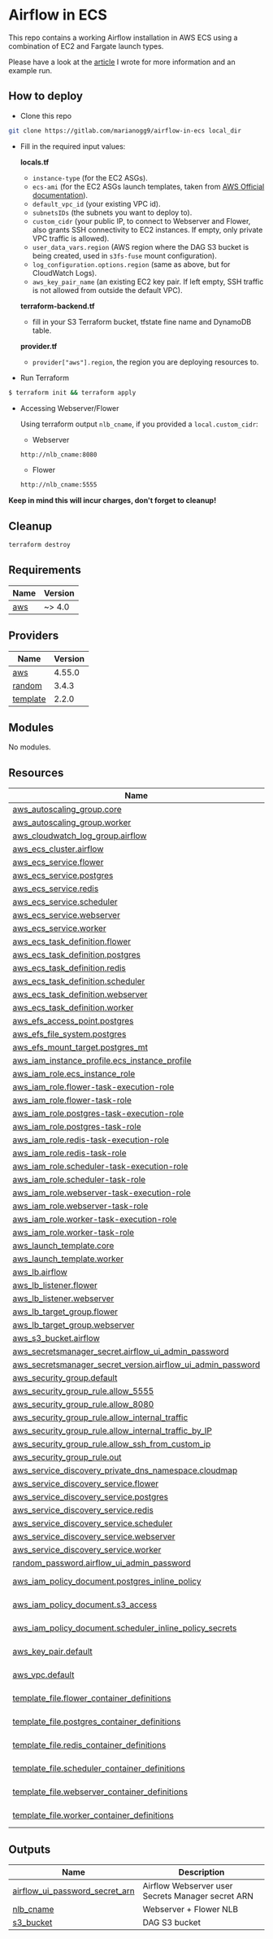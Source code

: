 # Airflow in ECS

This repo contains a working Airflow installation in AWS ECS using a combination of EC2 and Fargate launch types.

Please have a look at the [article](https://blog.mariano.cloud/airflow-in-ecs-with-redis-part-2-hands-on) I wrote for more information and an example run.

## How to deploy

- Clone this repo
```bash
git clone https://gitlab.com/marianogg9/airflow-in-ecs local_dir
```

- Fill in the required input values:

  **locals.tf**
  - `instance-type` (for the EC2 ASGs).
  - `ecs-ami` (for the EC2 ASGs launch templates, taken from [AWS Official documentation](https://docs.aws.amazon.com/AmazonECS/latest/developerguide/ecs-ami-versions.html)).
  - `default_vpc_id` (your existing VPC id).
  - `subnetsIDs` (the subnets you want to deploy to).
  - `custom_cidr` (your public IP, to connect to Webserver and Flower, also grants SSH connectivity to EC2 instances. If empty, only private VPC traffic is allowed).
  - `user_data_vars.region` (AWS region where the DAG S3 bucket is being created, used in `s3fs-fuse` mount configuration).
  - `log_configuration.options.region` (same as above, but for CloudWatch Logs).
  - `aws_key_pair_name` (an existing EC2 key pair. If left empty, SSH traffic is not allowed from outside the default VPC).

  **terraform-backend.tf**
  - fill in your S3 Terraform bucket, tfstate fine name and DynamoDB table.

  **provider.tf**
  - `provider["aws"].region`, the region you are deploying resources to.

- Run Terraform
```bash
$ terraform init && terraform apply
```

- Accessing Webserver/Flower
  
  Using terraform output `nlb_cname`, if you provided a `local.custom_cidr`:

  - Webserver
  ```bash
  http://nlb_cname:8080
  ```

  - Flower
  ```bash
  http://nlb_cname:5555
  ```

**Keep in mind this will incur charges, don't forget to cleanup!**

## Cleanup

```bash
terraform destroy
```

<!-- BEGIN_TF_DOCS -->
## Requirements

| Name | Version |
|------|---------|
| <a name="requirement_aws"></a> [aws](#requirement\_aws) | ~> 4.0 |

## Providers

| Name | Version |
|------|---------|
| <a name="provider_aws"></a> [aws](#provider\_aws) | 4.55.0 |
| <a name="provider_random"></a> [random](#provider\_random) | 3.4.3 |
| <a name="provider_template"></a> [template](#provider\_template) | 2.2.0 |

## Modules

No modules.

## Resources

| Name | Type |
|------|------|
| [aws_autoscaling_group.core](https://registry.terraform.io/providers/hashicorp/aws/latest/docs/resources/autoscaling_group) | resource |
| [aws_autoscaling_group.worker](https://registry.terraform.io/providers/hashicorp/aws/latest/docs/resources/autoscaling_group) | resource |
| [aws_cloudwatch_log_group.airflow](https://registry.terraform.io/providers/hashicorp/aws/latest/docs/resources/cloudwatch_log_group) | resource |
| [aws_ecs_cluster.airflow](https://registry.terraform.io/providers/hashicorp/aws/latest/docs/resources/ecs_cluster) | resource |
| [aws_ecs_service.flower](https://registry.terraform.io/providers/hashicorp/aws/latest/docs/resources/ecs_service) | resource |
| [aws_ecs_service.postgres](https://registry.terraform.io/providers/hashicorp/aws/latest/docs/resources/ecs_service) | resource |
| [aws_ecs_service.redis](https://registry.terraform.io/providers/hashicorp/aws/latest/docs/resources/ecs_service) | resource |
| [aws_ecs_service.scheduler](https://registry.terraform.io/providers/hashicorp/aws/latest/docs/resources/ecs_service) | resource |
| [aws_ecs_service.webserver](https://registry.terraform.io/providers/hashicorp/aws/latest/docs/resources/ecs_service) | resource |
| [aws_ecs_service.worker](https://registry.terraform.io/providers/hashicorp/aws/latest/docs/resources/ecs_service) | resource |
| [aws_ecs_task_definition.flower](https://registry.terraform.io/providers/hashicorp/aws/latest/docs/resources/ecs_task_definition) | resource |
| [aws_ecs_task_definition.postgres](https://registry.terraform.io/providers/hashicorp/aws/latest/docs/resources/ecs_task_definition) | resource |
| [aws_ecs_task_definition.redis](https://registry.terraform.io/providers/hashicorp/aws/latest/docs/resources/ecs_task_definition) | resource |
| [aws_ecs_task_definition.scheduler](https://registry.terraform.io/providers/hashicorp/aws/latest/docs/resources/ecs_task_definition) | resource |
| [aws_ecs_task_definition.webserver](https://registry.terraform.io/providers/hashicorp/aws/latest/docs/resources/ecs_task_definition) | resource |
| [aws_ecs_task_definition.worker](https://registry.terraform.io/providers/hashicorp/aws/latest/docs/resources/ecs_task_definition) | resource |
| [aws_efs_access_point.postgres](https://registry.terraform.io/providers/hashicorp/aws/latest/docs/resources/efs_access_point) | resource |
| [aws_efs_file_system.postgres](https://registry.terraform.io/providers/hashicorp/aws/latest/docs/resources/efs_file_system) | resource |
| [aws_efs_mount_target.postgres_mt](https://registry.terraform.io/providers/hashicorp/aws/latest/docs/resources/efs_mount_target) | resource |
| [aws_iam_instance_profile.ecs_instance_profile](https://registry.terraform.io/providers/hashicorp/aws/latest/docs/resources/iam_instance_profile) | resource |
| [aws_iam_role.ecs_instance_role](https://registry.terraform.io/providers/hashicorp/aws/latest/docs/resources/iam_role) | resource |
| [aws_iam_role.flower-task-execution-role](https://registry.terraform.io/providers/hashicorp/aws/latest/docs/resources/iam_role) | resource |
| [aws_iam_role.flower-task-role](https://registry.terraform.io/providers/hashicorp/aws/latest/docs/resources/iam_role) | resource |
| [aws_iam_role.postgres-task-execution-role](https://registry.terraform.io/providers/hashicorp/aws/latest/docs/resources/iam_role) | resource |
| [aws_iam_role.postgres-task-role](https://registry.terraform.io/providers/hashicorp/aws/latest/docs/resources/iam_role) | resource |
| [aws_iam_role.redis-task-execution-role](https://registry.terraform.io/providers/hashicorp/aws/latest/docs/resources/iam_role) | resource |
| [aws_iam_role.redis-task-role](https://registry.terraform.io/providers/hashicorp/aws/latest/docs/resources/iam_role) | resource |
| [aws_iam_role.scheduler-task-execution-role](https://registry.terraform.io/providers/hashicorp/aws/latest/docs/resources/iam_role) | resource |
| [aws_iam_role.scheduler-task-role](https://registry.terraform.io/providers/hashicorp/aws/latest/docs/resources/iam_role) | resource |
| [aws_iam_role.webserver-task-execution-role](https://registry.terraform.io/providers/hashicorp/aws/latest/docs/resources/iam_role) | resource |
| [aws_iam_role.webserver-task-role](https://registry.terraform.io/providers/hashicorp/aws/latest/docs/resources/iam_role) | resource |
| [aws_iam_role.worker-task-execution-role](https://registry.terraform.io/providers/hashicorp/aws/latest/docs/resources/iam_role) | resource |
| [aws_iam_role.worker-task-role](https://registry.terraform.io/providers/hashicorp/aws/latest/docs/resources/iam_role) | resource |
| [aws_launch_template.core](https://registry.terraform.io/providers/hashicorp/aws/latest/docs/resources/launch_template) | resource |
| [aws_launch_template.worker](https://registry.terraform.io/providers/hashicorp/aws/latest/docs/resources/launch_template) | resource |
| [aws_lb.airflow](https://registry.terraform.io/providers/hashicorp/aws/latest/docs/resources/lb) | resource |
| [aws_lb_listener.flower](https://registry.terraform.io/providers/hashicorp/aws/latest/docs/resources/lb_listener) | resource |
| [aws_lb_listener.webserver](https://registry.terraform.io/providers/hashicorp/aws/latest/docs/resources/lb_listener) | resource |
| [aws_lb_target_group.flower](https://registry.terraform.io/providers/hashicorp/aws/latest/docs/resources/lb_target_group) | resource |
| [aws_lb_target_group.webserver](https://registry.terraform.io/providers/hashicorp/aws/latest/docs/resources/lb_target_group) | resource |
| [aws_s3_bucket.airflow](https://registry.terraform.io/providers/hashicorp/aws/latest/docs/resources/s3_bucket) | resource |
| [aws_secretsmanager_secret.airflow_ui_admin_password](https://registry.terraform.io/providers/hashicorp/aws/latest/docs/resources/secretsmanager_secret) | resource |
| [aws_secretsmanager_secret_version.airflow_ui_admin_password](https://registry.terraform.io/providers/hashicorp/aws/latest/docs/resources/secretsmanager_secret_version) | resource |
| [aws_security_group.default](https://registry.terraform.io/providers/hashicorp/aws/latest/docs/resources/security_group) | resource |
| [aws_security_group_rule.allow_5555](https://registry.terraform.io/providers/hashicorp/aws/latest/docs/resources/security_group_rule) | resource |
| [aws_security_group_rule.allow_8080](https://registry.terraform.io/providers/hashicorp/aws/latest/docs/resources/security_group_rule) | resource |
| [aws_security_group_rule.allow_internal_traffic](https://registry.terraform.io/providers/hashicorp/aws/latest/docs/resources/security_group_rule) | resource |
| [aws_security_group_rule.allow_internal_traffic_by_IP](https://registry.terraform.io/providers/hashicorp/aws/latest/docs/resources/security_group_rule) | resource |
| [aws_security_group_rule.allow_ssh_from_custom_ip](https://registry.terraform.io/providers/hashicorp/aws/latest/docs/resources/security_group_rule) | resource |
| [aws_security_group_rule.out](https://registry.terraform.io/providers/hashicorp/aws/latest/docs/resources/security_group_rule) | resource |
| [aws_service_discovery_private_dns_namespace.cloudmap](https://registry.terraform.io/providers/hashicorp/aws/latest/docs/resources/service_discovery_private_dns_namespace) | resource |
| [aws_service_discovery_service.flower](https://registry.terraform.io/providers/hashicorp/aws/latest/docs/resources/service_discovery_service) | resource |
| [aws_service_discovery_service.postgres](https://registry.terraform.io/providers/hashicorp/aws/latest/docs/resources/service_discovery_service) | resource |
| [aws_service_discovery_service.redis](https://registry.terraform.io/providers/hashicorp/aws/latest/docs/resources/service_discovery_service) | resource |
| [aws_service_discovery_service.scheduler](https://registry.terraform.io/providers/hashicorp/aws/latest/docs/resources/service_discovery_service) | resource |
| [aws_service_discovery_service.webserver](https://registry.terraform.io/providers/hashicorp/aws/latest/docs/resources/service_discovery_service) | resource |
| [aws_service_discovery_service.worker](https://registry.terraform.io/providers/hashicorp/aws/latest/docs/resources/service_discovery_service) | resource |
| [random_password.airflow_ui_admin_password](https://registry.terraform.io/providers/hashicorp/random/latest/docs/resources/password) | resource |
| [aws_iam_policy_document.postgres_inline_policy](https://registry.terraform.io/providers/hashicorp/aws/latest/docs/data-sources/iam_policy_document) | data source |
| [aws_iam_policy_document.s3_access](https://registry.terraform.io/providers/hashicorp/aws/latest/docs/data-sources/iam_policy_document) | data source |
| [aws_iam_policy_document.scheduler_inline_policy_secrets](https://registry.terraform.io/providers/hashicorp/aws/latest/docs/data-sources/iam_policy_document) | data source |
| [aws_key_pair.default](https://registry.terraform.io/providers/hashicorp/aws/latest/docs/data-sources/key_pair) | data source |
| [aws_vpc.default](https://registry.terraform.io/providers/hashicorp/aws/latest/docs/data-sources/vpc) | data source |
| [template_file.flower_container_definitions](https://registry.terraform.io/providers/hashicorp/template/latest/docs/data-sources/file) | data source |
| [template_file.postgres_container_definitions](https://registry.terraform.io/providers/hashicorp/template/latest/docs/data-sources/file) | data source |
| [template_file.redis_container_definitions](https://registry.terraform.io/providers/hashicorp/template/latest/docs/data-sources/file) | data source |
| [template_file.scheduler_container_definitions](https://registry.terraform.io/providers/hashicorp/template/latest/docs/data-sources/file) | data source |
| [template_file.webserver_container_definitions](https://registry.terraform.io/providers/hashicorp/template/latest/docs/data-sources/file) | data source |
| [template_file.worker_container_definitions](https://registry.terraform.io/providers/hashicorp/template/latest/docs/data-sources/file) | data source |

## Outputs

| Name | Description |
|------|-------------|
| <a name="output_airflow_ui_password_secret_arn"></a> [airflow\_ui\_password\_secret\_arn](#output\_airflow\_ui\_password\_secret\_arn) | Airflow Webserver user Secrets Manager secret ARN |
| <a name="output_nlb_cname"></a> [nlb\_cname](#output\_nlb\_cname) | Webserver + Flower NLB |
| <a name="output_s3_bucket"></a> [s3\_bucket](#output\_s3\_bucket) | DAG S3 bucket |
<!-- END_TF_DOCS -->
